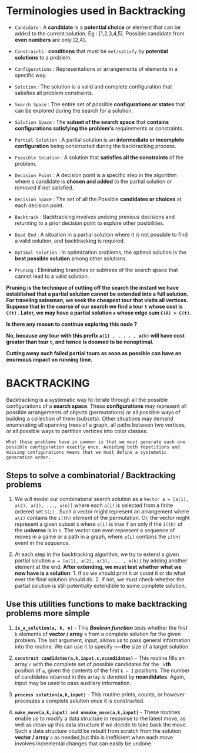 # Terminologies used in Backtracking

- `Candidate` : A **candidate** is a **potential choice** or element that can be added to the current solution. Eg : [1,2,3,4,5]. Possible candidate from **even numbers** are only [2,4].

- `Constraints` : **conditions** that must be `met/satisfy` by **potential solutions** to a problem.

- `Configurations` : Representations or arrangements of elements in a specific way.

- `Solution` : The solution is a valid and complete configuration that satisfies all problem constraints.

- `Search Space` : The entire set of possible **configurations or states** that can be explored during the search for a solution.

- `Solution Space` : The **subset of the search space** that **contains configurations satisfying the problem's** requirements or constraints.

- `Partial Solution` : A partial solution is an **intermediate or incomplete configuration** being constructed during the backtracking process.

- `Feasible Solution` : A solution that **satisfies all the constraints** of the problem.

- `Decision Point` : A decision point is a specific step in the algorithm where a candidate is **chosen and added** to the partial solution or removed if not satisfied.

- `Decision Space` : The set of all the Possible **candidates or choices** at each decision point.

- `Backtrack` : Backtracking involves undoing previous decisions and returning to a prior decision point to explore other posibilities.

- `Dead End` : A situation in a partial solution where it is not possible to find a valid solution, and backtracking is required.

- `Optimal Solution` : In optimization problems, the optimal solution is the **best possible solution** among other solutions.

- `Pruning` : Eliminating branches or subtrees of the search space that cannot lead to a valid solution.

**Pruning is the technique of cutting off the search the instant we have established that
a partial solution cannot be extended into a full solution. For traveling salesman, we seek
the cheapest tour that visits all vertices. Suppose that in the course of our search we find
a tour `t` whose cost is `C(t)` . Later, we may have a partial
solution `a` whose edge sum `C(A) > C(t)`.**

**Is there any reason to continue exploring this node ?**

**No, because any tour with this prefix `a(1) , . . . , a(k)` will have cost greater than
tour `t`, and hence is doomed to be nonoptimal.**

**Cutting away such failed partial tours as soon as possible can have an enormous impact on running time.**

# BACKTRACKING

Backtracking is a systematic way to iterate through all the possible configurations of a **search space**.
These **configurations** may represent all possible arrangements of objects (permutations) or all possible
ways of building a collection of them (subsets). Other situations may demand enumerating all spanning trees of a graph,
all paths between two vertices, or all possible ways to partition vertices into color classes.

`What these problems have in common is that we must generate each one possible configuration exactly once. Avoiding both repetitions and missing configurations means that we must define a systematic generation order.`

## Steps to solve a combinatorial / Backtracking problems

1. We will model our combinatorial search solution as a `Vector a = [a(1), a(2), a(3), ..., a(n)]` where each `a(i)` is selected from a finite ordered set `S(i)` .
   Such a vector might represent an arrangement where `a(i)` contains the `i(th)` element of the permutation.
   Or, the vector might represent a given subset `S` where `a(i)` is true if an only if the `i(th)` of the **universe** is in `S`.
   The vector can even represent a sequence of moves in a game or a path in a graph, where `a(i)` contains the `i(th)` event in the sequence.

2. At each step in the backtracking algorithm, we try to extend a given partial solution `a = [a(1), a(2), a(3), ... , a(k)]` by adding another element at the end.
   **After extending, we must test whether what we now have is a solution**: 1. If so we should print it or count it or do what ever the final solution should do. 2. If not, we must check whether the partial solution is still potentially
   extendible to some complete solution.

## Use this utilities functions to make backtracking problems more simple

1. **`is_a_solution(a, k, n)`** - This **_Boolean function_** tests whether the first `k`
   elements of **vector / array** `a` from a complete solution for the given problem. The last
   argument, input, allows us to pass general information into the routine. We
   can use it to specify `n`**—the** size of a target solution.

2. **`construct candidates(a,k,input,c,ncandidates)`** - This routine fills an
   array `c` with the complete set of possible candidates for the ` k`**th** position of
   `a`, given the contents of the first `k − 1` positions. The number of candidates
   returned in this array is denoted by **ncandidates**. Again, input may be used
   to pass auxiliary information.

3. **`process solution(a,k,input)`** - This routine prints, counts, or however
   processes a complete solution once it is constructed.

4. **`make_move(a,k,input) and unmake_move(a,k,input)`** - These routines enable
   us to modify a data structure in response to the latest move, as well as
   clean up this data structure if we decide to take back the move. Such a data
   structure could be rebuilt from scratch from the solution **vector / array** `a`
   as needed,but this is inefficient when each move involves incremental changes
   that can easily be undone.
